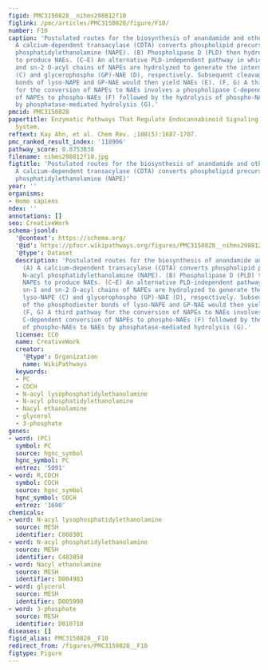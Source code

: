 ```yaml
---
figid: PMC3150828__nihms298812f10
figlink: /pmc/articles/PMC3150828/figure/F10/
number: F10
caption: 'Postulated routes for the biosynthesis of anandamide and other NAEs: (A)
  A calcium-dependent transacylase (CDTA) converts phospholipid precursors to N-acyl
  phosphatidylethanolamine (NAPE). (B) Phospholipase D (PLD) then hydrolyzes NAPEs
  to produce NAEs. (C–E) An alternative PLD-independent pathway in which the sn-1
  and sn-2 O-acyl chains of NAPEs are hydrolyzed to generate the intermediates lyso-NAPE
  (C) and glycerophospho (GP)-NAE (D), respectively. Subsequent cleavage of the phosphodiester
  bonds of lyso-NAPE and GP-NAE would then yield NAEs (E). (F, G) A third pathway
  for the conversion of NAPEs to NAEs involves a phospholipase C-dependent conversion
  of NAPEs to phospho-NAEs (F) followed by the hydrolysis of phospho-NAEs to NAEs
  by phosphatase-mediated hydrolysis (G).'
pmcid: PMC3150828
papertitle: Enzymatic Pathways That Regulate Endocannabinoid Signaling in the Nervous
  System.
reftext: Kay Ahn, et al. Chem Rev. ;108(5):1687-1707.
pmc_ranked_result_index: '118906'
pathway_score: 0.8753838
filename: nihms298812f10.jpg
figtitle: 'Postulated routes for the biosynthesis of anandamide and other NAEs: (A)
  A calcium-dependent transacylase (CDTA) converts phospholipid precursors to N-acyl
  phosphatidylethanolamine (NAPE)'
year: ''
organisms:
- Homo sapiens
ndex: ''
annotations: []
seo: CreativeWork
schema-jsonld:
  '@context': https://schema.org/
  '@id': https://pfocr.wikipathways.org/figures/PMC3150828__nihms298812f10.html
  '@type': Dataset
  description: 'Postulated routes for the biosynthesis of anandamide and other NAEs:
    (A) A calcium-dependent transacylase (CDTA) converts phospholipid precursors to
    N-acyl phosphatidylethanolamine (NAPE). (B) Phospholipase D (PLD) then hydrolyzes
    NAPEs to produce NAEs. (C–E) An alternative PLD-independent pathway in which the
    sn-1 and sn-2 O-acyl chains of NAPEs are hydrolyzed to generate the intermediates
    lyso-NAPE (C) and glycerophospho (GP)-NAE (D), respectively. Subsequent cleavage
    of the phosphodiester bonds of lyso-NAPE and GP-NAE would then yield NAEs (E).
    (F, G) A third pathway for the conversion of NAPEs to NAEs involves a phospholipase
    C-dependent conversion of NAPEs to phospho-NAEs (F) followed by the hydrolysis
    of phospho-NAEs to NAEs by phosphatase-mediated hydrolysis (G).'
  license: CC0
  name: CreativeWork
  creator:
    '@type': Organization
    name: WikiPathways
  keywords:
  - PC
  - COCH
  - N-acyl lysophosphatidylethanolamine
  - N-acyl phosphatidylethanolamine
  - Nacyl ethanolamine
  - glycerol
  - 3-phosphate
genes:
- word: (PC)
  symbol: PC
  source: hgnc_symbol
  hgnc_symbol: PC
  entrez: '5091'
- word: R,COCH
  symbol: COCH
  source: hgnc_symbol
  hgnc_symbol: COCH
  entrez: '1690'
chemicals:
- word: N-acyl lysophosphatidylethanolamine
  source: MESH
  identifier: C008301
- word: N-acyl phosphatidylethanolamine
  source: MESH
  identifier: C483858
- word: Nacyl ethanolamine
  source: MESH
  identifier: D004983
- word: glycerol
  source: MESH
  identifier: D005990
- word: 3-phosphate
  source: MESH
  identifier: D010710
diseases: []
figid_alias: PMC3150828__F10
redirect_from: /figures/PMC3150828__F10
figtype: Figure
---
```

